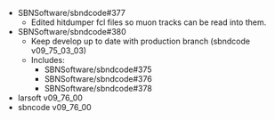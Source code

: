 
- SBNSoftware/sbndcode#377
  - Edited hitdumper fcl files so muon tracks can be read into them. 
- SBNSoftware/sbndcode#380
  - Keep develop up to date with production branch (sbndcode v09_75_03_03)
  - Includes:
    - SBNSoftware/sbndcode#375
    - SBNSoftware/sbndcode#376
    - SBNSoftware/sbndcode#378
- larsoft v09_76_00
- sbncode v09_76_00
